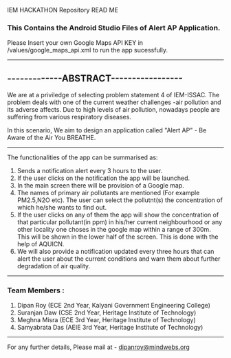 IEM HACKATHON Repository READ ME

### This Contains the Android Studio Files of Alert AP Application.
Please Insert your own Google Maps API KEY in /values/google_maps_api.xml to run the app sucessfully.


--------------------------------------
-------------ABSTRACT-----------------
--------------------------------------

We are at a priviledge of selecting  problem statement 4 of IEM-ISSAC.
The problem deals with one of the current weather challenges -air pollution and its adverse affects.
Due to high levels of air pollution, nowadays people are suffering from various respiratory diseases.

In this scenario, We aim to design an application called "Alert AP" - Be Aware of the Air You BREATHE.

---------------------------------------

The functionalities of the app can be summarised as:

1. Sends a notification alert every 3 hours to the user.
2. If the user clicks on the notification the app will be launched.
3. In the main screen there will be provision of a Google map.
4. The names of primary air pollutants are mentioned (For example PM2.5,N2O etc). The user can select the pollutnt(s) the concentration of which he/she wants to find out. 
5. If the user clicks on any of them the app will show the concentration of that particular pollutant(in ppm) in his/her current neighbourhood or any other locality one choses in the google map within a range of 300m. This will be shown in the lower half of the screen. This is done with the help of AQUICN.
6. We will also provide a notification updated every three hours that can alert the user about the current conditions and warn them about further degradation of air quality.

----------------------------------------

### Team Members :

1. Dipan Roy (ECE 2nd Year, Kalyani Government Engineering College)
2. Suranjan Daw (CSE 2nd Year, Heritage Institute of Technology)
3. Meghna Misra (ECE 3rd Year, Heritage Institute of Technology)
4. Samyabrata Das (AEIE 3rd Year, Heritage Institute of Technology)

----------------------------------------

For any further details, Please mail at - dipanroy@mindwebs.org
